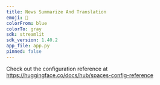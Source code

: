 ```yaml
---
title: News Summarize And Translation
emoji: 🐨
colorFrom: blue
colorTo: gray
sdk: streamlit
sdk_version: 1.40.2
app_file: app.py
pinned: false
---
```


Check out the configuration reference at https://huggingface.co/docs/hub/spaces-config-reference
